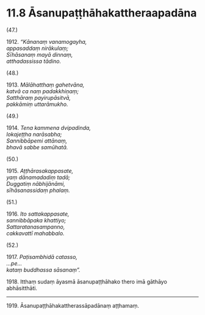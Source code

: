 # 11.8 Āsanupaṭṭhāhakattheraapadāna

(47.)

1912\. _“Kānanaṃ vanamogayha,_  
_appasaddaṃ nirākulaṃ;_  
_Sīhāsanaṃ mayā dinnaṃ,_  
_atthadassissa tādino._  

(48.)

1913\. _Mālāhatthaṃ gahetvāna,_  
_katvā ca naṃ padakkhiṇaṃ;_  
_Satthāraṃ payirupāsitvā,_  
_pakkāmiṃ uttarāmukho._  

(49.)

1914\. _Tena kammena dvipadinda,_  
_lokajeṭṭha narāsabha;_  
_Sannibbāpemi attānaṃ,_  
_bhavā sabbe samūhatā._  

(50.)

1915\. _Aṭṭhārasakappasate,_  
_yaṃ dānamadadiṃ tadā;_  
_Duggatiṃ nābhijānāmi,_  
_sīhāsanassidaṃ phalaṃ._  

(51.)

1916\. _Ito sattakappasate,_  
_sannibbāpaka khattiyo;_  
_Sattaratanasampanno,_  
_cakkavattī mahabbalo._  

(52.)

1917\. _Paṭisambhidā catasso,_  
_…pe…_  
_kataṃ buddhassa sāsanaṃ”._  

1918\. Itthaṃ sudaṃ āyasmā āsanupaṭṭhāhako thero imā gāthāyo abhāsitthāti.

---

1919\. Āsanupaṭṭhāhakattherassāpadānaṃ aṭṭhamaṃ.
